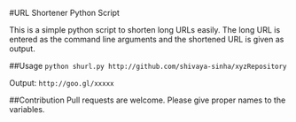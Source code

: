 #URL Shortener Python Script

This is a simple python script to shorten long URLs easily. 
The long URL is entered as the command line arguments and the shortened URL is given as output.

##Usage 
`python shurl.py http://github.com/shivaya-sinha/xyzRepository`

Output: `http://goo.gl/xxxxx`

##Contribution
Pull requests are welcome. Please give proper names to the variables.
